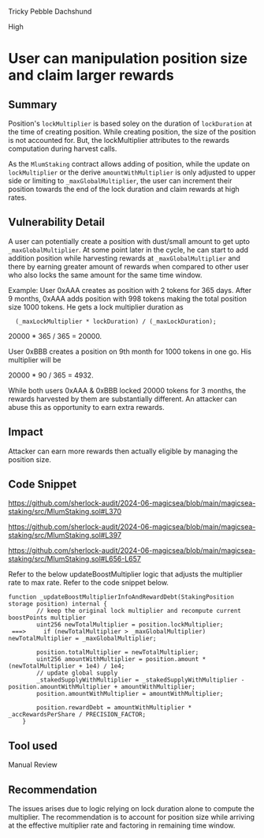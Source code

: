 Tricky Pebble Dachshund

High

# User can manipulation position size and claim larger rewards

## Summary
Position's `lockMultiplier` is based soley on the duration of `lockDuration` at the time of creating position. While creating position, the size of the position is not accounted for. But, the lockMultiplier attributes to the rewards computation during harvest calls.

As the `MlumStaking` contract allows adding of position, while the update on `lockMultiplier` or the derive `amountWithMultiplier` is only adjusted to upper side or limiting to `_maxGlobalMultiplier`, the user can increment their position towards the end of the lock duration and claim rewards at high rates.

## Vulnerability Detail
A user can potentially create a position with dust/small amount to get upto `_maxGlobalMultiplier`. At some point later in the cycle, he can start to add addition position while harvesting rewards at  `_maxGlobalMultiplier` and there by earning greater amount of rewards
when compared to other user who also locks the same amount for the same time window.


Example:
User 0xAAA creates as position with 2 tokens for 365 days.
After 9 months, 0xAAA adds position with 998  tokens making the total position size 1000 tokens. He gets a lock multiplier  duration as  

```solidity
  (_maxLockMultiplier * lockDuration) / (_maxLockDuration); 
```
  20000 * 365 / 365 = 20000.

User 0xBBB creates a position on 9th month for 1000 tokens in one go. His multiplier will be

20000 * 90 / 365 = 4932.

While both users 0xAAA & 0xBBB locked 20000 tokens for 3 months, the rewards harvested by them are substantially different. An attacker can abuse this as opportunity to earn extra rewards.
 
## Impact
Attacker can earn more rewards then actually eligible by managing the position size.


## Code Snippet

https://github.com/sherlock-audit/2024-06-magicsea/blob/main/magicsea-staking/src/MlumStaking.sol#L370

https://github.com/sherlock-audit/2024-06-magicsea/blob/main/magicsea-staking/src/MlumStaking.sol#L397

https://github.com/sherlock-audit/2024-06-magicsea/blob/main/magicsea-staking/src/MlumStaking.sol#L656-L657

Refer to the below updateBoostMultiplier logic that adjusts the multiplier rate to max rate. Refer to the code snippet below.

```solidity
function _updateBoostMultiplierInfoAndRewardDebt(StakingPosition storage position) internal {
        // keep the original lock multiplier and recompute current boostPoints multiplier
        uint256 newTotalMultiplier = position.lockMultiplier;
 ===>     if (newTotalMultiplier > _maxGlobalMultiplier) newTotalMultiplier = _maxGlobalMultiplier;

        position.totalMultiplier = newTotalMultiplier;
        uint256 amountWithMultiplier = position.amount * (newTotalMultiplier + 1e4) / 1e4;
        // update global supply
        _stakedSupplyWithMultiplier = _stakedSupplyWithMultiplier - position.amountWithMultiplier + amountWithMultiplier;
        position.amountWithMultiplier = amountWithMultiplier;

        position.rewardDebt = amountWithMultiplier * _accRewardsPerShare / PRECISION_FACTOR;
    }

```

## Tool used

Manual Review

## Recommendation
The issues arises due to logic relying on lock duration alone to compute the multiplier. The recommendation is to account for position size while arriving at the effective multiplier rate and factoring in remaining time window.
